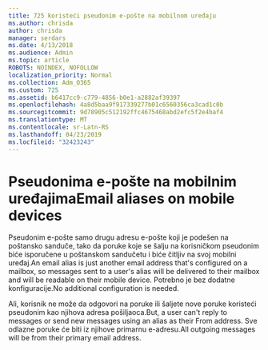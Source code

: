 ```yaml
---
title: 725 koristeći pseudonim e-pošte na mobilnom uređaju
ms.author: chrisda
author: chrisda
manager: serdars
ms.date: 4/13/2018
ms.audience: Admin
ms.topic: article
ROBOTS: NOINDEX, NOFOLLOW
localization_priority: Normal
ms.collection: Adm_O365
ms.custom: 725
ms.assetid: b6417cc9-c779-4856-b0e1-a2882af39397
ms.openlocfilehash: 4a8d5baa9f917339277b01c6560356ca3cad1c0b
ms.sourcegitcommit: 9d78905c512192ffc4675468abd2efc5f2e4baf4
ms.translationtype: MT
ms.contentlocale: sr-Latn-RS
ms.lasthandoff: 04/23/2019
ms.locfileid: "32423243"
---
```

# <a name="email-aliases-on-mobile-devices"></a><span data-ttu-id="3f42f-102">Pseudonima e-pošte na mobilnim uređajima</span><span class="sxs-lookup"><span data-stu-id="3f42f-102">Email aliases on mobile devices</span></span>

<span data-ttu-id="3f42f-103">Pseudonim e-pošte samo drugu adresu e-pošte koji je podešen na poštansko sanduče, tako da poruke koje se šalju na korisničkom pseudonim biće isporučene u poštanskom sandučetu i biće čitljiv na svoj mobilni uređaj.</span><span class="sxs-lookup"><span data-stu-id="3f42f-103">An email alias is just another email address that's configured on a mailbox, so messages sent to a user's alias will be delivered to their mailbox and will be readable on their mobile device.</span></span> <span data-ttu-id="3f42f-104">Potrebno je bez dodatne konfiguracije.</span><span class="sxs-lookup"><span data-stu-id="3f42f-104">No additional configuration is needed.</span></span>

<span data-ttu-id="3f42f-105">Ali, korisnik ne može da odgovori na poruke ili šaljete nove poruke koristeći pseudonim kao njihova adresa pošiljaoca.</span><span class="sxs-lookup"><span data-stu-id="3f42f-105">But, a user can't reply to messages or send new messages using an alias as their From address.</span></span> <span data-ttu-id="3f42f-106">Sve odlazne poruke će biti iz njihove primarnu e-adresu.</span><span class="sxs-lookup"><span data-stu-id="3f42f-106">All outgoing messages will be from their primary email address.</span></span>
